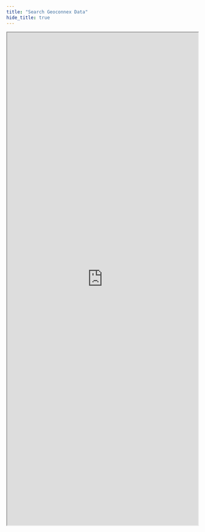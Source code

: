 ```yaml
---
title: "Search Geoconnex Data"
hide_title: true
---
```


<iframe width="100%" height="1300px" src="https://search.geoconnex.us" title="Geoconnex textual search"></iframe>
